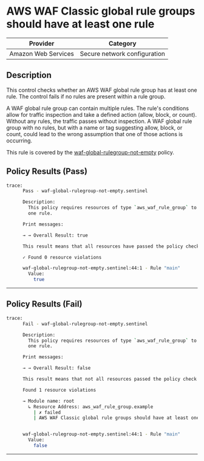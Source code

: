 # AWS WAF Classic global rule groups should have at least one rule

| Provider            | Category                     |
|---------------------|------------------------------|
| Amazon Web Services | Secure network configuration |

## Description

This control checks whether an AWS WAF global rule group has at least one rule. The control fails if no rules are present within a rule group.

A WAF global rule group can contain multiple rules. The rule's conditions allow for traffic inspection and take a defined action (allow, block, or count). Without any rules, the traffic passes without inspection. A WAF global rule group with no rules, but with a name or tag suggesting allow, block, or count, could lead to the wrong assumption that one of those actions is occurring.

This rule is covered by the [waf-global-rulegroup-not-empty](../../policies/waf/waf-global-rulegroup-not-empty.sentinel) policy.

## Policy Results (Pass)
```bash
trace:
      Pass - waf-global-rulegroup-not-empty.sentinel

      Description:
        This policy requires resources of type `aws_waf_rule_group` to have at least
        one rule.

      Print messages:

      → → Overall Result: true

      This result means that all resources have passed the policy check for the policy waf-global-rulegroup-not-empty.

      ✓ Found 0 resource violations

      waf-global-rulegroup-not-empty.sentinel:44:1 - Rule "main"
        Value:
          true
```

---

## Policy Results (Fail)
```bash
trace:
      Fail - waf-global-rulegroup-not-empty.sentinel

      Description:
        This policy requires resources of type `aws_waf_rule_group` to have at least
        one rule.

      Print messages:

      → → Overall Result: false

      This result means that not all resources passed the policy check and the protected behavior is not allowed for the policy waf-global-rulegroup-not-empty.

      Found 1 resource violations

      → Module name: root
        ↳ Resource Address: aws_waf_rule_group.example
          | ✗ failed
          | AWS WAF Classic global rule groups should have at least one rule. Refer to https://docs.aws.amazon.com/securityhub/latest/userguide/waf-controls.html#waf-7 for more details.


      waf-global-rulegroup-not-empty.sentinel:44:1 - Rule "main"
        Value:
          false
```

---